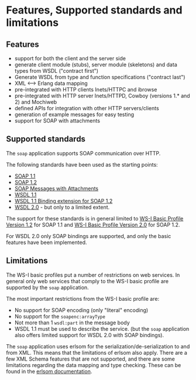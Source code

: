 # Features, Supported standards and limitations

## Features
- support for both the client and the server side
- generate client module (stubs), server module (skeletons) and data types
  from WSDL ("contract first")
- Generate WSDL from type and function specifications ("contract last")
- XML <--> Erlang data mapping
- pre-integrated with HTTP clients Inets/HTTPC and ibrowse
- pre-integrated with HTTP server Inets/HTTPD, Cowboy (versions 1.* and 2) and Mochiweb
- defined APIs for integration with other HTTP servers/clients
- generation of example messages for easy testing
- support for SOAP with attachments

## Supported standards
The `soap` application supports SOAP communication over HTTP.  

The following standards have been used as the starting points:
- [SOAP 1.1](https://www.w3.org/TR/2000/NOTE-SOAP-20000508/)
- [SOAP 1.2](https://www.w3.org/TR/soap/)
- [SOAP Messages with Attachments](https://www.w3.org/TR/SOAP-attachments)
- [WSDL 1.1](https://www.w3.org/TR/wsdl)
- [WSDL 1.1 Binding extension for SOAP 1.2](https://www.w3.org/Submission/wsdl11soap12/)
- [WSDL 2.0](https://www.w3.org/TR/2007/REC-wsdl20-20070626/) - but only to a limited extent.

The support for these standards is in general limited to [WS-I Basic Profile Version 1.2](http://ws-i.org/profiles/basicprofile-1.2-2010-11-09.html) for
SOAP 1.1 and [WS-I Basic Profile Version 2.0](http://ws-i.org/profiles/BasicProfile-2.0-2010-11-09.html) for SOAP
1.2.

For WSDL 2.0 only SOAP bindings are supported, and only the basic features
have been implemented.


## Limitations
The WS-I basic profiles put a number of restrictions on web services. In
general only web services that comply to the WS-I basic profile are 
supported by the `soap` application.

The most important restrictions from the WS-I basic profile are:
- No support for SOAP encoding (only "literal" encoding) 
- No support for the `soapenc:arrayType`
- Not more than 1 `wsdl:part` in the message body
- WSDL 1.1 must be used to describe the service. (but the `soap` application
  also offers limited support for WSDL 2.0 with SOAP bindings).

The `soap` application uses erlsom for the serialization/de-serialization to and
from XML. This means that the limitations of erlsom also apply. There are a
few XML Schema features that are not supported, and there are some
limitations regarding the data mapping and type checking. These can be found in
the [erlsom documentation](https://github.com/willemdj/erlsom/blob/master/README.md).

